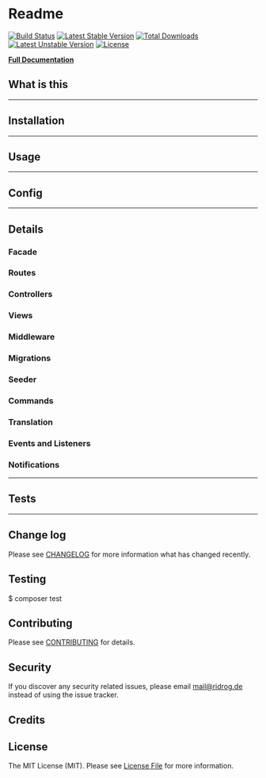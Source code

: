 # Readme

[![Build Status](https://travis-ci.org/Ridrog-de/boilerplate.svg?branch=master)](https://travis-ci.org/Ridrog-de/boilerplate)
[![Latest Stable Version](https://poser.pugx.org/ridrog/boilerplate/v/stable)](https://packagist.org/packages/ridrog/boilerplate)
[![Total Downloads](https://poser.pugx.org/ridrog/boilerplate/downloads)](https://packagist.org/packages/ridrog/boilerplate)
[![Latest Unstable Version](https://poser.pugx.org/ridrog/boilerplate/v/unstable)](https://packagist.org/packages/ridrog/boilerplate)
[![License](https://poser.pugx.org/ridrog/boilerplate/license)](https://packagist.org/packages/ridrog/boilerplate)

 **[Full Documentation](https://ridrog-de.github.io/boilerplate/)**

## What is this

-----------------------------------------------
## Installation

-----------------------------------------------
## Usage

-----------------------------------------------
## Config

-----------------------------------------------
## Details

### Facade


### Routes


### Controllers


### Views


### Middleware


### Migrations


### Seeder


### Commands


### Translation

### Events and Listeners

### Notifications

-----------------------------------------------
## Tests

-----------------------------------------------

## Change log

Please see [CHANGELOG](CHANGELOG.md) for more information what has changed recently.

## Testing

$ composer test

## Contributing

Please see [CONTRIBUTING](CONTRIBUTING.md) for details.

## Security

If you discover any security related issues, please email mail@ridrog.de instead of using the issue tracker.

## Credits



## License

The MIT License (MIT). Please see [License File](LICENSE.md) for more information.
